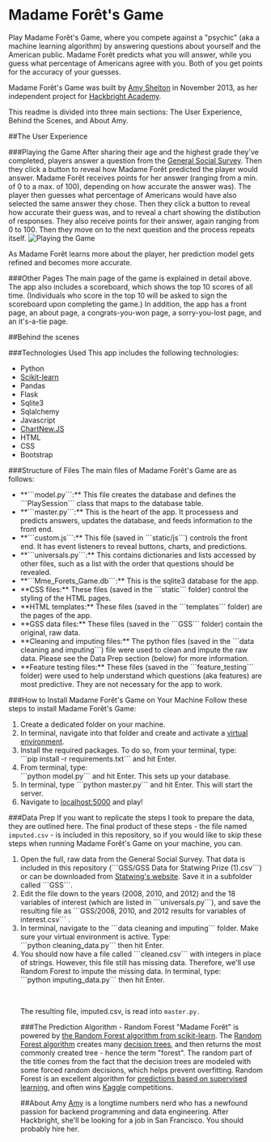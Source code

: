 Madame Forêt's Game
===============
Play Madame Forêt's Game, where you compete against a "psychic" (aka a machine 
learning algorithm) by answering questions about yourself and the American 
public. Madame Forêt predicts what you will answer, while you guess what 
percentage of Americans agree with you. Both of you get points for the accuracy 
of your guesses.

Madame Forêt's Game was built by 
    <a href="http://amydshelton.com">Amy Shelton</a> 
in November 2013, as her independent project for 
    <a href="http://www.hackbrightacademy.com/">Hackbright Academy</a>.

This readme is divided into three main sections: The User Experience, Behind 
the Scenes, and About Amy. 



##The User Experience

###Playing the Game
After sharing their age and the highest grade they've completed, players answer 
a question from the 
    <a href="http://en.wikipedia.org/wiki/General_Social_Survey">
        General Social Survey</a>. 
Then they click a button to reveal how Madame Forêt predicted the player would 
answer.  Madame Forêt receives points for her answer (ranging from a min. of 0 
to a max. of 100), depending on how accurate the answer was). The player then 
guesses what percentage of Americans would have also selected the same answer 
they chose. Then they click a button to reveal how accurate their guess was, 
and to reveal a chart showing the distibution of responses. They also receive 
points for their answer, again ranging from 0 to 100. Then they move on to the 
next question and the process repeats itself.
![](https://github.com/amydshelton/Mme-Forets-Game/blob/master/static/img/for_github_readme/User_experience.gif?raw=true "Playing the Game")

As Madame Forêt learns more about the player, her prediction model gets refined 
and becomes more accurate.

###Other Pages
The main page of the game is explained in detail above. The app also includes a 
scoreboard, which shows the top 10 scores of all time. (Individuals who score 
in the top 10 will be asked to sign the scoreboard upon completing the game.) 
In addition, the app has a front page, an about page, a congrats-you-won page, 
a sorry-you-lost page, and an it's-a-tie page. 


##Behind the scenes

###Technologies Used
This app includes the following technologies:<ul>
<li>Python</li>
<li><a href="http://scikit-learn.org/stable/modules/generated/sklearn.ensemble.
             RandomForestClassifier.html">Scikit-learn</a></li>
<li>Pandas</li>
<li>Flask</li>
<li>Sqlite3</li>
<li>Sqlalchemy</li>
<li>Javascript</li>
<li><a href="https://github.com/FVANCOP/ChartNew.js/">ChartNew.JS</a></li>
<li>HTML</li>
<li>CSS</li>
<li>Bootstrap</li>
</ul>

###Structure of Files
The main files of Madame Forêt's Game are as follows:<ul>
<li>**```model.py```:** This file creates the database and defines the ```PlaySession``` 
    class that maps to the database table.</li>
<li>**```master.py```:** This is the heart of the app. It processess and predicts 
    answers, updates the database, and feeds information to the front end.</li>
<li>**```custom.js```:** This file (saved in ```static/js```) controls the front end. It 
    has event listeners to reveal buttons, charts, and predictions.</li>
<li>**```universals.py```:** This contains dictionaries and lists accessed by other 
    files, such as a list with the order that questions should be revealed.</li>
<li>**```Mme_Forets_Game.db```:** This is the sqlite3 database for the app.
<li>**CSS files:** These files (saved in the ```static``` folder) control the styling 
    of the HTML pages. </li>
<li>**HTML templates:** These files (saved in the ```templates``` folder) are the 
    pages of the app.</li>
<li>**GSS data files:** These files (saved in the ```GSS``` folder) contain the 
    original, raw data.</li>
<li>**Cleaning and imputing files:** The python files (saved in the 
    ```data cleaning and imputing```) file were used to clean and impute the raw data. 
    Please see the Data Prep section (below) for more information.
<li>**Feature testing files:** These files (saved in the ```feature_testing``` folder) 
    were used to help understand which questions (aka features) are most predictive. 
    They are not necessary for the app to work.</li>
</ul>

###How to Install Madame Forêt's Game on Your Machine
Follow these steps to install Madame Forêt's Game:
<ol>
<li>Create a dedicated folder on your machine.</li>
<li>In terminal, navigate into that folder and create and activate a 
    <a href="http://virtualenv.readthedocs.org/en/latest/virtualenv.html">
        virtual environment</a>.</li>
<li>Install the required packages. To do so, from your terminal, type: <br>
    ```pip install -r requirements.txt``` and hit Enter.</li>
<li>From terminal, type: <br>
    ```python model.py``` and hit Enter. This sets up your database.</li>
<li>In terminal, type ```python master.py``` and hit Enter. This will start the 
    server.</li>
<li>Navigate to <a href="localhost:5000/">localhost:5000</a> and play!</li>
</ol>

###Data Prep
If you want to replicate the steps I took to prepare the data, they are outlined here. The final product of these steps - the file named ```imputed.csv``` - is included in this repository, so if you would like to skip these steps when running Madame Forêt's Game on your machine, you can. <ol>
<li>Open the full, raw data from the General Social Survey. That data is included in this repository (```GSS/GSS Data for Statwing Prize (1).csv```) or can be downloaded from <a href="http://blog.statwing.com/open-data-the-general-social-survey-40-years-of-results/">Statwing's website</a>. Save it in a subfolder called ```GSS```.</li> 
<li>Edit the file down to the years (2008, 2010, and 2012) and the 18 variables of interest (which are listed in ```universals.py```), and save the resulting file as ```GSS/2008, 2010, and 2012 results for variables of interest.csv``` .</li>
<li>In terminal, navigate to the ```data cleaning and imputing``` folder. Make sure your virtual environment is active. Type:<br>
```python cleaning_data.py``` then hit Enter.</li>
<li>You should now have a file called ```cleaned.csv``` with integers in place of strings. However, this file still has missing data. Therefore, we'll use Random Forest to impute the missing data. In terminal, type:<br>
```python imputing_data.py``` then hit Enter.</li>

<br><p>The resulting file, imputed.csv, is read into ```master.py.```</p>

###The Prediction Algorithm - Random Forest
"Madame Forêt" is powered by 
    <a href="http://scikit-learn.org/stable/modules/generated/sklearn.
             ensemble.RandomForestClassifier.html">the Random Forest algorithm 
             from scikit-learn</a>. 
The 
    <a href="http://en.wikipedia.org/wiki/Random_forest">Random Forest 
        algorithm</a> 
creates many <a href="http://en.wikipedia.org/wiki/Decision_tree">
    decision trees</a>, 
and then returns the most commonly created tree - hence the term "forest". 
The random part of the title comes from the fact that the decision trees are 
modeled with some forced random decisions, which helps prevent overfitting. 
Random Forest is an excellent algorithm for 
    <a href="http://strataconf.com/strata2012/public/schedule/
             detail/22658">predictions based on supervised learning</a>, 
and often wins <a href="https://www.kaggle.com/wiki/RandomForests">Kaggle</a> 
competitions. 

##About Amy
<a href="http://amydshelton.com">Amy</a> is a longtime numbers nerd who has a 
newfound passion for backend programming and data engineering. After 
Hackbright, she'll be looking for a job in San Francisco. 
You should probably hire her.
